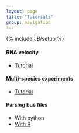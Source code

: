 ```yaml
---
layout: page
title: "Tutorials"
group: navigation
---
```


{% include JB/setup %}


#### RNA velocity
- [Tutorial](velocity_tutorial.html)

#### Multi-species experiments
- [Tutorial](species_mixing.html)

#### Parsing bus files
- With python
- [With R](https://bustools.github.io/BUS_notebooks_R/10xv3.html)

